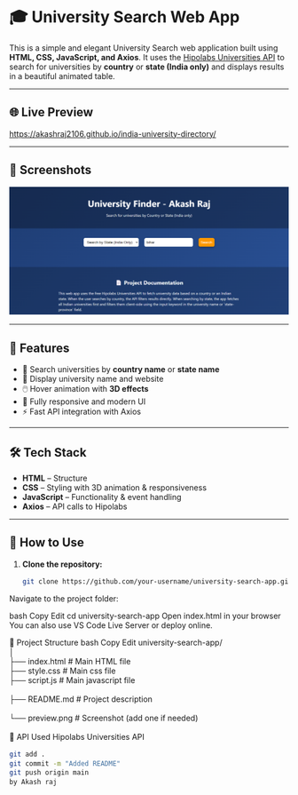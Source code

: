 # 🎓 University Search Web App

This is a simple and elegant University Search web application built using **HTML, CSS, JavaScript, and Axios**. It uses the [Hipolabs Universities API](http://universities.hipolabs.com/) to search for universities by **country** or **state (India only)** and displays results in a beautiful animated table.

---

## 🌐 Live Preview

https://akashraj2106.github.io/india-university-directory/

---

## 📸 Screenshots

![University Search Demo](screenshot.png)

---

## 🚀 Features

- 🔎 Search universities by **country name** or **state name**
- 📃 Display university name and website
- 🖱️ Hover animation with **3D effects**
- 🎨 Fully responsive and modern UI
- ⚡ Fast API integration with Axios

---

## 🛠️ Tech Stack

- **HTML** – Structure
- **CSS** – Styling with 3D animation & responsiveness
- **JavaScript** – Functionality & event handling
- **Axios** – API calls to Hipolabs

---

## 🧪 How to Use

1. **Clone the repository:**

   ```bash
   git clone https://github.com/your-username/university-search-app.git
Navigate to the project folder:

bash
Copy
Edit
cd university-search-app
Open index.html in your browser
You can also use VS Code Live Server or deploy online.

📂 Project Structure
bash
Copy
Edit
university-search-app/
<br>
│
<br>
├── index.html  # Main HTML file
<br>
├── style.css  # Main css file
<br> 
├── script.js  # Main javascript file
<br>   
├── README.md    # Project description
<br>     
└── preview.png   # Screenshot (add one if needed)
<br>    
📡 API Used  Hipolabs Universities API




```bash
git add .
git commit -m "Added README"
git push origin main
by Akash raj